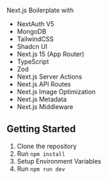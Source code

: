 Next.js Boilerplate with
- NextAuth V5
- MongoDB
- TailwindCSS
- Shadcn UI
- Next.js 15 (App Router)
- TypeScript
- Zod
- Next.js Server Actions
- Next.js API Routes
- Next.js Image Optimization
- Next.js Metadata
- Next.js Middleware


## Getting Started

1. Clone the repository
2. Run `npm install`
3. Setup Environment Variables
4. Run `npm run dev`
